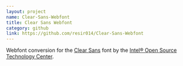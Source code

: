 ```yaml
---
layout: project
name: Clear-Sans-Webfont
title: Clear Sans Webfont
category: github
link: https://github.com/resir014/Clear-Sans-Webfont
---
```


Webfont conversion for the [Clear Sans](https://01.org/clear-sans) font by the [Intel&reg; Open Source Technology Center](https://01.org/).
